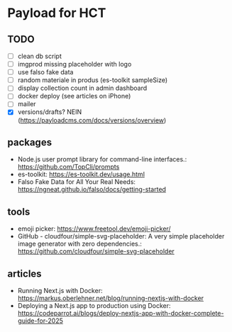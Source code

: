 # Payload for HCT

## TODO

- [ ] clean db script
- [ ] imgprod missing placeholder with logo
- [ ] use falso fake data
- [ ] random materiale in produs (es-toolkit sampleSize)
- [ ] display collection count in admin dashboard
- [ ] docker deploy (see articles on iPhone)
- [ ] mailer
- [x] versions/drafts? NEIN (https://payloadcms.com/docs/versions/overview)

## packages

- Node.js user prompt library for command-line interfaces.: https://github.com/TopCli/prompts
- es-toolkit: https://es-toolkit.dev/usage.html
- Falso Fake Data for All Your Real Needs: https://ngneat.github.io/falso/docs/getting-started

## tools

- emoji picker: https://www.freetool.dev/emoji-picker/
- GitHub - cloudfour/simple-svg-placeholder: A very simple placeholder image generator with zero dependencies.: https://github.com/cloudfour/simple-svg-placeholder

## articles

- Running Next.js with Docker: https://markus.oberlehner.net/blog/running-nextjs-with-docker
- Deploying a Next.js app to production using Docker: https://codeparrot.ai/blogs/deploy-nextjs-app-with-docker-complete-guide-for-2025
